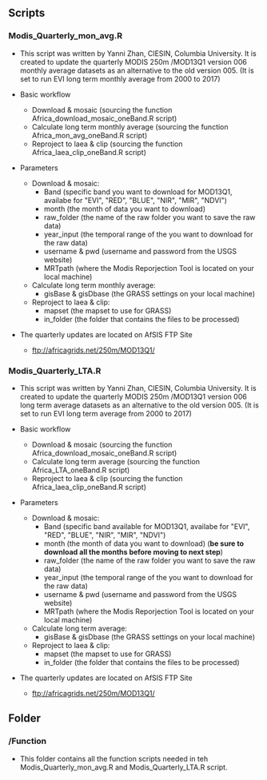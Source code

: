 ## Scripts

### Modis_Quarterly_mon_avg.R 

* This script was written by Yanni Zhan, CIESIN, Columbia University. It is created to update the quarterly MODIS 250m /MOD13Q1 version 006 monthly average datasets as an alternative to the old version 005. 
(It is set to run EVI long term monthly average from 2000 to 2017)

* Basic workflow
     * Download & mosaic (sourcing the function Africa_download_mosaic_oneBand.R script)
     * Calculate long term monthly average (sourcing the function Africa_mon_avg_oneBand.R script)
     * Reproject to laea & clip (sourcing the function Africa_laea_clip_oneBand.R script)

* Parameters 
     * Download & mosaic:
         * Band (specific band you want to download for MOD13Q1, availabe for "EVI", "RED", "BLUE", "NIR", "MIR", "NDVI")
         * month (the month of data you want to download)
         * raw_folder (the name of the raw folder you want to save the raw data)
         * year_input (the temporal range of the you want to download for the raw data)
         * username & pwd (username and password from the USGS website)
         * MRTpath (where the Modis Reporjection Tool is located on your local machine)
     * Calculate long term monthly average:
         * gisBase & gisDbase (the GRASS settings on your local machine)
     * Reproject to laea & clip:
         * mapset (the mapset to use for GRASS)
         * in_folder (the folder that contains the files to be processed)

* The quarterly updates are located on AfSIS FTP Site
     * ftp://africagrids.net/250m/MOD13Q1/

### Modis_Quarterly_LTA.R

* This script was written by Yanni Zhan, CIESIN, Columbia University. It is created to update the quarterly MODIS 250m /MOD13Q1 version 006 long term average datasets as an alternative to the old version 005. 
(It is set to run EVI long term average from 2000 to 2017)

* Basic workflow
     * Download & mosaic (sourcing the function Africa_download_mosaic_oneBand.R script)
     * Calculate long term average (sourcing the function Africa_LTA_oneBand.R script)
     * Reproject to laea & clip (sourcing the function Africa_laea_clip_oneBand.R script)

* Parameters 
     * Download & mosaic:
         * Band (specific band available for MOD13Q1, availabe for "EVI", "RED", "BLUE", "NIR", "MIR", "NDVI")
         * month (the month of data you want to download) (**be sure to download all the months before moving to next step**)
         * raw_folder (the name of the raw folder you want to save the raw data)
         * year_input (the temporal range of the you want to download for the raw data)
         * username & pwd (username and password from the USGS website)
         * MRTpath (where the Modis Reporjection Tool is located on your local machine)
     * Calculate long term average:
         * gisBase & gisDbase (the GRASS settings on your local machine)
     * Reproject to laea & clip:
         * mapset (the mapset to use for GRASS)
         * in_folder (the folder that contains the files to be processed)

* The quarterly updates are located on AfSIS FTP Site
     * ftp://africagrids.net/250m/MOD13Q1/


## Folder

### /Function

* This folder contains all the function scripts needed in teh Modis_Quarterly_mon_avg.R and Modis_Quarterly_LTA.R script.
